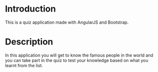 # Introduction

This is a quiz application made with AngularJS and Bootstrap.

# Description

In this application you will get to know the famous people in the world and you can take part in the quiz to test your knowledge based on what you learnt from the list.

